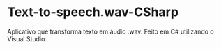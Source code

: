 # Text-to-speech.wav-CSharp
Aplicativo que transforma texto em áudio .wav. Feito em C# utilizando o Visual Studio.

